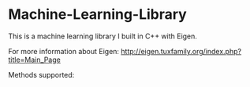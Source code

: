 # Machine-Learning-Library

This is a machine learning library I built in C++ with Eigen. 

For more information about Eigen:
http://eigen.tuxfamily.org/index.php?title=Main_Page

Methods supported:


